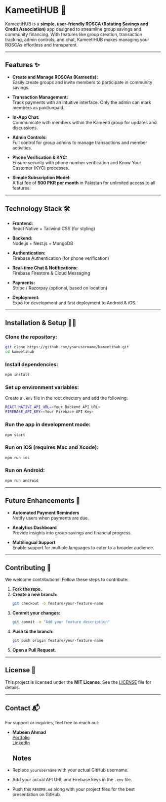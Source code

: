 # KameetiHUB 📱

KameetiHUB is a **simple, user-friendly ROSCA (Rotating Savings and Credit Association)** app designed to streamline group savings and community financing. With features like group creation, transaction tracking, admin controls, and chat, KameetiHUB makes managing your ROSCAs effortless and transparent.

---

## Features ✨

- **Create and Manage ROSCAs (Kameetis):**  
  Easily create groups and invite members to participate in community savings.

- **Transaction Management:**  
  Track payments with an intuitive interface. Only the admin can mark members as paid/unpaid.

- **In-App Chat:**  
  Communicate with members within the Kameeti group for updates and discussions.

- **Admin Controls:**  
  Full control for group admins to manage transactions and member activities.

- **Phone Verification & KYC:**  
  Ensure security with phone number verification and Know Your Customer (KYC) processes.

- **Simple Subscription Model:**  
  A flat fee of **500 PKR per month** in Pakistan for unlimited access to all features.

---

## Technology Stack 🛠️

- **Frontend:**  
  React Native + Tailwind CSS (for styling)

- **Backend:**  
  Node.js + Nest.js + MongoDB

- **Authentication:**  
  Firebase Authentication (for phone verification)

- **Real-time Chat & Notifications:**  
  Firebase Firestore & Cloud Messaging

- **Payments:**  
  Stripe / Razorpay (optional, based on location)

- **Deployment:**  
  Expo for development and fast deployment to Android & iOS.

---

## Installation & Setup 🧑‍💻

### Clone the repository:
   ```bash
   git clone https://github.com/yourusername/kameetihub.git
   cd kameetihub
```
### Install dependencies:
```bash
npm install
```

### Set up environment variables:  
Create a `.env` file in the root directory and add the following:
```bash
REACT_NATIVE_API_URL=<Your Backend API URL>
FIREBASE_API_KEY=<Your Firebase API Key>
```

### Run the app in development mode:
```bash
npm start
```

### Run on iOS (requires Mac and Xcode):
```bash
npm run ios
```

### Run on Android:
```bash
npm run android
```

---

## Future Enhancements 🚀

- **Automated Payment Reminders**  
  Notify users when payments are due.

- **Analytics Dashboard**  
  Provide insights into group savings and financial progress.

- **Multilingual Support**  
  Enable support for multiple languages to cater to a broader audience.

---

## Contributing 🤝

We welcome contributions! Follow these steps to contribute:

1. **Fork the repo.**  
2. **Create a new branch:**
   ```bash
   git checkout -b feature/your-feature-name
   ```
3. **Commit your changes:**
   ```bash
   git commit -m "Add your feature description"
   ```
4. **Push to the branch:**
   ```bash
   git push origin feature/your-feature-name
   ```
5. **Open a Pull Request.**

---

## License 📜

This project is licensed under the **MIT License**. See the [LICENSE](LICENSE) file for details.

---

## Contact 📬

For support or inquiries, feel free to reach out:

- **Mubeen Ahmad**  
  [Portfolio](https://my-folio-2024.vercel.app/)  
  [LinkedIn](https://www.linkedin.com/in/mubeen-ahmad-800028169/)

  ## Notes
- Replace `yourusername` with your actual GitHub username.
- Add your actual API URL and Firebase keys in the `.env` file.
- Push this `README.md` along with your project files for the best presentation on GitHub.
```

